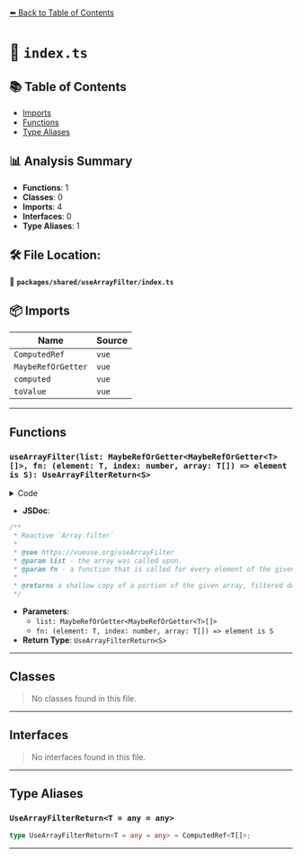 [⬅️ Back to Table of Contents](../../../index.md)

# 📄 `index.ts`

## 📚 Table of Contents

- [Imports](#imports)
- [Functions](#functions)
- [Type Aliases](#type-aliases)

## 📊 Analysis Summary

- **Functions**: 1
- **Classes**: 0
- **Imports**: 4
- **Interfaces**: 0
- **Type Aliases**: 1

## 🛠️ File Location:
📂 **`packages/shared/useArrayFilter/index.ts`**

## 📦 Imports

| Name | Source |
|------|--------|
| `ComputedRef` | `vue` |
| `MaybeRefOrGetter` | `vue` |
| `computed` | `vue` |
| `toValue` | `vue` |


---

## Functions

### `useArrayFilter(list: MaybeRefOrGetter<MaybeRefOrGetter<T>[]>, fn: (element: T, index: number, array: T[]) => element is S): UseArrayFilterReturn<S>`

<details><summary>Code</summary>

```ts
export function useArrayFilter<T, S extends T>(
  list: MaybeRefOrGetter<MaybeRefOrGetter<T>[]>,
  fn: (element: T, index: number, array: T[]) => element is S,
): UseArrayFilterReturn<S>
```
</details>

- **JSDoc**:
```ts
/**
 * Reactive `Array.filter`
 *
 * @see https://vueuse.org/useArrayFilter
 * @param list - the array was called upon.
 * @param fn - a function that is called for every element of the given `list`. Each time `fn` executes, the returned value is added to the new array.
 *
 * @returns a shallow copy of a portion of the given array, filtered down to just the elements from the given array that pass the test implemented by the provided function. If no elements pass the test, an empty array will be returned.
 */
```

- **Parameters**:
  - `list: MaybeRefOrGetter<MaybeRefOrGetter<T>[]>`
  - `fn: (element: T, index: number, array: T[]) => element is S`
- **Return Type**: `UseArrayFilterReturn<S>`

---

## Classes

> No classes found in this file.


---

## Interfaces

> No interfaces found in this file.


---

## Type Aliases

### `UseArrayFilterReturn<T = any = any>`

```ts
type UseArrayFilterReturn<T = any = any> = ComputedRef<T[]>;
```


---